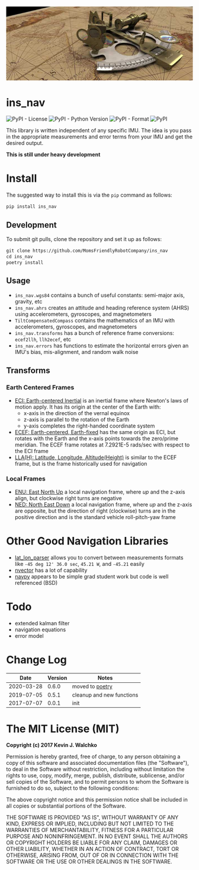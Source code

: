 [![](https://raw.githubusercontent.com/MomsFriendlyRobotCompany/ins_nav/master/docs/pics/header.jpg)](https://github.com/MomsFriendlyRobotCompany/ins_nav)

# ins_nav

![PyPI - License](https://img.shields.io/pypi/l/ins_nav.svg)
![PyPI - Python Version](https://img.shields.io/pypi/pyversions/ins_nav.svg)
![PyPI - Format](https://img.shields.io/pypi/format/ins_nav.svg)
![PyPI](https://img.shields.io/pypi/v/ins_nav.svg)


This library is written independent of any specific IMU. The idea is you pass in the appropriate
measurements and error terms from your IMU and get the desired output.

**This is still under heavy development**

# Install

The suggested way to install this is via the `pip` command as follows:

```
pip install ins_nav
```

## Development

To submit git pulls, clone the repository and set it up as follows:

```
git clone https://github.com/MomsFriendlyRobotCompany/ins_nav
cd ins_nav
poetry install
```

## Usage

- `ins_nav.wgs84` contains a bunch of useful constants: semi-major axis, gravity, etc
- `ins_nav.ahrs` creates an attitude and heading reference system (AHRS) using accelerometers, gyroscopes, and magnetometers
- `TiltCompensatedCompass` contains the mathematics of an IMU with accelerometers, gyroscopes, and magnetometers
- `ins_nav.transforms` has a bunch of reference frame conversions: `ecef2llh`, `llh2ecef`, etc
- `ins_nav.errors` has functions to estimate the horizontal errors given an IMU's bias, mis-alignment, and random walk noise

## Transforms

### Earth Centered Frames

* [ECI: Earth-centered Inertial](https://en.wikipedia.org/wiki/Earth-centered_inertial) is an
inertial frame where Newton's laws of motion apply. It has its origin at the center of the
Earth with:
    - x-axis in the direction of the vernal equinox
    - z-axis is parallel to the rotation of the Earth
    - y-axis completes the right-handed coordinate system
* [ECEF: Earth-centered, Earth-fixed](https://en.wikipedia.org/wiki/ECEF) has the same origin
as ECI, but rotates with the Earth and the x-axis points towards the zero/prime
meridian. The ECEF frame rotates at 7.2921E-5 rads/sec with respect to the ECI
frame
* [LLA(H): Latitude, Longitude, Altitude(Height)](tbd) is similar to the ECEF frame, but
is the frame historically used for navigation

### Local Frames

* [ENU: East North Up](https://en.wikipedia.org/wiki/Axes_conventions#Ground_reference_frames:_ENU_and_NED)
a local navigation frame, where *up* and the z-axis align, but clockwise right turns
are negative
* [NED: North East Down](https://en.wikipedia.org/wiki/North_east_down) a local navigation
frame, where *up* and the z-axis are opposite, but the direction of right (clockwise)
turns are in the positive direction and is the standard vehicle roll-pitch-yaw frame



# Other Good Navigation Libraries

- [lat_lon_parser](https://pypi.org/project/lat-lon-parser/) allows you to convert between
measurements formats like `-45 deg 12' 36.0 sec`, `45.21 W`, and `-45.21` easily
- [nvector](https://www.navlab.net/nvector) has a lot of capability
- [navpy](https://github.com/NavPy/NavPy) appears to be simple grad student work but code is well referenced (BSD)

# Todo

- extended kalman filter
- navigation equations
- error model

# Change Log

| Date       | Version | Notes                   |
|------------|---------|-------------------------|
| 2020-03-28 | 0.6.0   | moved to [poetry](https://python-poetry.org/) |
| 2019-07-05 | 0.5.1   | cleanup and new functions|
| 2017-07-07 | 0.0.1   | init                     |


# The MIT License (MIT)

**Copyright (c) 2017 Kevin J. Walchko**

Permission is hereby granted, free of charge, to any person obtaining a copy of
this software and associated documentation files (the "Software"), to deal in
the Software without restriction, including without limitation the rights to
use, copy, modify, merge, publish, distribute, sublicense, and/or sell copies
of the Software, and to permit persons to whom the Software is furnished to do
so, subject to the following conditions:

The above copyright notice and this permission notice shall be included in all
copies or substantial portions of the Software.

THE SOFTWARE IS PROVIDED "AS IS", WITHOUT WARRANTY OF ANY KIND, EXPRESS OR
IMPLIED, INCLUDING BUT NOT LIMITED TO THE WARRANTIES OF MERCHANTABILITY, FITNESS
FOR A PARTICULAR PURPOSE AND NONINFRINGEMENT. IN NO EVENT SHALL THE AUTHORS OR
COPYRIGHT HOLDERS BE LIABLE FOR ANY CLAIM, DAMAGES OR OTHER LIABILITY, WHETHER
IN AN ACTION OF CONTRACT, TORT OR OTHERWISE, ARISING FROM, OUT OF OR IN
CONNECTION WITH THE SOFTWARE OR THE USE OR OTHER DEALINGS IN THE SOFTWARE.
